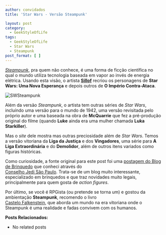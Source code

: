 ```yaml
---
author: convidados
title: 'Star Wars - Versão Steampunk'

layout: post
category:
  - GeekStyleOfLife
tags:
  - GeekStyleOfLife
  - Star Wars
  - Steampunk
post_format: [ ]
---
```

*[Steampunk][1]*, pra quem não conhece, é uma forma de ficção científica no qual o mundo utiliza tecnologia baseada em vapor ao invés de energia elétrica. Usando esta visão, o artista **[Sillof][2]** recriou os personagens de **Star Wars: Uma Nova Esperança** e depois outros de **O Império Contra-Ataca**. 

![SWSteampunk][3] 

Além da versão *Steampunk*, o artista tem outras séries de *Star Wars*, incluíndo uma versão para o mundo de 1942, uma versão revisitada pelo próprio autor e uma baseada na obra de **McQuarrie** que fez a pré-produção original do filme (quando **Luke** ainda era uma mulher chamada **Luka Starkiller**). 

Mas o *site* dele mostra mas outras preciosidade além de *Star Wars*. Temos a versão vitoriana da **Liga da Justiça** e dos **Vingadores**, uma série para **A Liga Extraordinária** e do **Demolidor**, além de outros itens variados como figuras históricas. 

Como curiosidade, a fonte original para este post foi uma [postagem do Blog de Brinquedo][4] que conheci através do  
[Conselho Jedi São Paulo][5]. Trata-se de um blog muito interessante, especializado em brinquedos e que traz novidades muito legais, principalmente para quem gosta de *action figures*. 

Por último, se você é RPGista (ou pretende se torna um) e gostou da ambientação **Steampunk**, recomendo o livro  
[Castelo Falkenstein][6], que aborda um mundo na era vitoriana onde o Steampunk é uma realidade e fadas convivem com os humanos. 

**Posts Relacionados:** 
*   No related posts












 [1]: http://en.wikipedia.org/wiki/Steampunk "Steampunk na Wikipedia"
 [2]: http://www.sillof.com/ "Sillof"
 [3]: http://vidageek.net/wp-content/uploads/2008/09/swsteampunk.jpg
 [4]: http://blogdebrinquedo.com.br/2008/04/14/star-wars-em-versao-steampunk/ "postagem do Blog de Brinquedo"
 [5]: http://vidageek.net/2008/08/10/conselho-jedi-sp-uma-comunidade-para-os-fas-de-star-wars/ "Conselho Jedi São Paulo"
 [6]: http://en.wikipedia.org/wiki/Castle_Falkenstein_(role-playing_game) "Castelo Falkenstein"





